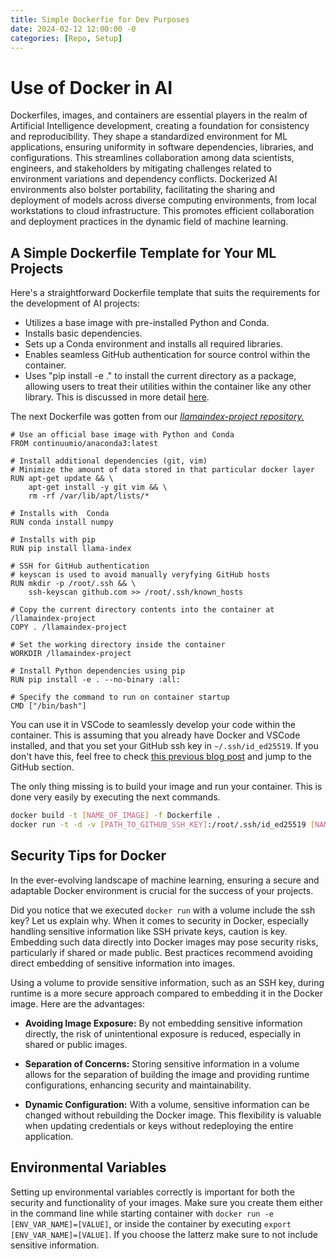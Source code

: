 ```yaml
---
title: Simple Dockerfie for Dev Purposes
date: 2024-02-12 12:00:00 -0
categories: [Repo, Setup]
---
```

# Use of Docker in AI

Dockerfiles, images, and containers are essential players in the realm of Artificial Intelligence development, creating a foundation for consistency and reproducibility. They shape a standardized environment for ML applications, ensuring uniformity in software dependencies, libraries, and configurations. This streamlines collaboration among data scientists, engineers, and stakeholders by mitigating challenges related to environment variations and dependency conflicts. Dockerized AI environments also bolster portability, facilitating the sharing and deployment of models across diverse computing environments, from local workstations to cloud infrastructure. This promotes efficient collaboration and deployment practices in the dynamic field of machine learning.

## A Simple Dockerfile Template for Your ML Projects

Here's a straightforward Dockerfile template that suits the requirements for the development of AI projects:

- Utilizes a base image with pre-installed Python and Conda.
- Installs basic dependencies.
- Sets up a Conda environment and installs all required libraries.
- Enables seamless GitHub authentication for source control within the container.
- Uses "pip install -e ." to install the current directory as a package, allowing users to treat their utilities within the container like any other library. This is discussed in more detail [here](https://bubl-ai.com/posts/Repo-as-Importable-Package/).

The next Dockerfile was gotten from our [*llamaindex-project repository.*](https://github.com/bubl-ai/llamaindex-project/blob/main/docker)

```
# Use an official base image with Python and Conda
FROM continuumio/anaconda3:latest

# Install additional dependencies (git, vim)
# Minimize the amount of data stored in that particular docker layer
RUN apt-get update && \
    apt-get install -y git vim && \
    rm -rf /var/lib/apt/lists/*

# Installs with  Conda
RUN conda install numpy

# Installs with pip
RUN pip install llama-index

# SSH for GitHub authentication
# keyscan is used to avoid manually veryfying GitHub hosts
RUN mkdir -p /root/.ssh && \
    ssh-keyscan github.com >> /root/.ssh/known_hosts

# Copy the current directory contents into the container at /llamaindex-project
COPY . /llamaindex-project

# Set the working directory inside the container
WORKDIR /llamaindex-project

# Install Python dependencies using pip
RUN pip install -e . --no-binary :all:

# Specify the command to run on container startup
CMD ["/bin/bash"]
```

You can use it in VSCode to seamlessly develop your code within the container.
This is assuming that you already have Docker and VSCode installed, and that you set your GitHub ssh key in `~/.ssh/id_ed25519`. If you don't have this, feel free to check [this previous blog post](https://bubl-ai.com/posts/Raspberry-Pi-Setup/) and jump to the GitHub section.

The only thing missing is to build your image and run your container. This is done very easily by executing the next commands.
```bash
docker build -t [NAME_OF_IMAGE] -f Dockerfile .
docker run -t -d -v [PATH_TO_GITHUB_SSH_KEY]:/root/.ssh/id_ed25519 [NAME_OF_IMAGE] /bin/bash
```

## Security Tips for Docker

In the ever-evolving landscape of machine learning, ensuring a secure and adaptable Docker environment is crucial for the success of your projects.

Did you notice that we executed `docker run` with a volume include the ssh key? Let us explain why. When it comes to security in Docker, especially handling sensitive information like SSH private keys, caution is key. Embedding such data directly into Docker images may pose security risks, particularly if shared or made public. Best practices recommend avoiding direct embedding of sensitive information into images.

Using a volume to provide sensitive information, such as an SSH key, during runtime is a more secure approach compared to embedding it in the Docker image. Here are the advantages:

- **Avoiding Image Exposure:** By not embedding sensitive information directly, the risk of unintentional exposure is reduced, especially in shared or public images.

- **Separation of Concerns:** Storing sensitive information in a volume allows for the separation of building the image and providing runtime configurations, enhancing security and maintainability.

- **Dynamic Configuration:** With a volume, sensitive information can be changed without rebuilding the Docker image. This flexibility is valuable when updating credentials or keys without redeploying the entire application.

## Environmental Variables
Setting up environmental variables correctly is important for both the security and functionality of your images. Make sure you create them either in the command line while starting container with `docker run -e [ENV_VAR_NAME]=[VALUE]`, or inside the container by executing `export [ENV_VAR_NAME]=[VALUE]`. If you choose the latterz make sure to not include sensitive information.
